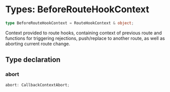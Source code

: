 # Types: BeforeRouteHookContext

```ts
type BeforeRouteHookContext = RouteHookContext & object;
```

Context provided to route hooks, containing context of previous route and functions for triggering rejections, push/replace to another route,
as well as aborting current route change.

## Type declaration

### abort

```ts
abort: CallbackContextAbort;
```
